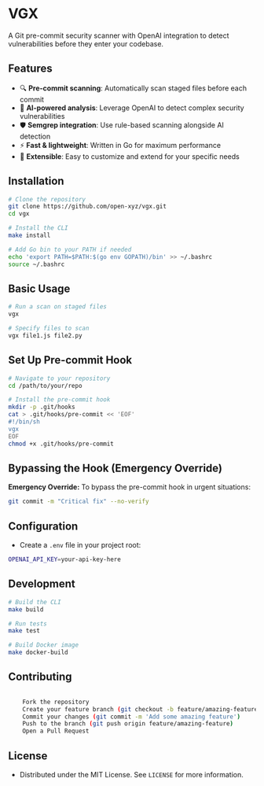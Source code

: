# VGX

A Git pre-commit security scanner with OpenAI integration to detect vulnerabilities before they enter your codebase.

## Features

- 🔍 **Pre-commit scanning**: Automatically scan staged files before each commit
- 🤖 **AI-powered analysis**: Leverage OpenAI to detect complex security vulnerabilities
- 🛡️ **Semgrep integration**: Use rule-based scanning alongside AI detection
- ⚡ **Fast & lightweight**: Written in Go for maximum performance
- 🔌 **Extensible**: Easy to customize and extend for your specific needs

## Installation

```bash
# Clone the repository
git clone https://github.com/open-xyz/vgx.git
cd vgx

# Install the CLI
make install

# Add Go bin to your PATH if needed
echo 'export PATH=$PATH:$(go env GOPATH)/bin' >> ~/.bashrc
source ~/.bashrc
```

## Basic Usage

```bash
# Run a scan on staged files
vgx

# Specify files to scan
vgx file1.js file2.py
```

## Set Up Pre-commit Hook

```bash
# Navigate to your repository
cd /path/to/your/repo

# Install the pre-commit hook
mkdir -p .git/hooks
cat > .git/hooks/pre-commit << 'EOF'
#!/bin/sh
vgx
EOF
chmod +x .git/hooks/pre-commit
```

## Bypassing the Hook (Emergency Override)

**Emergency Override:** To bypass the pre-commit hook in urgent situations:

```bash
git commit -m "Critical fix" --no-verify
```

## Configuration

- Create a `.env` file in your project root:

```bash
OPENAI_API_KEY=your-api-key-here
```

## Development

```bash
# Build the CLI
make build

# Run tests
make test

# Build Docker image
make docker-build
```

## Contributing

```bash

    Fork the repository
    Create your feature branch (git checkout -b feature/amazing-feature)
    Commit your changes (git commit -m 'Add some amazing feature')
    Push to the branch (git push origin feature/amazing-feature)
    Open a Pull Request
```

## License

- Distributed under the MIT License. See `LICENSE` for more information.
